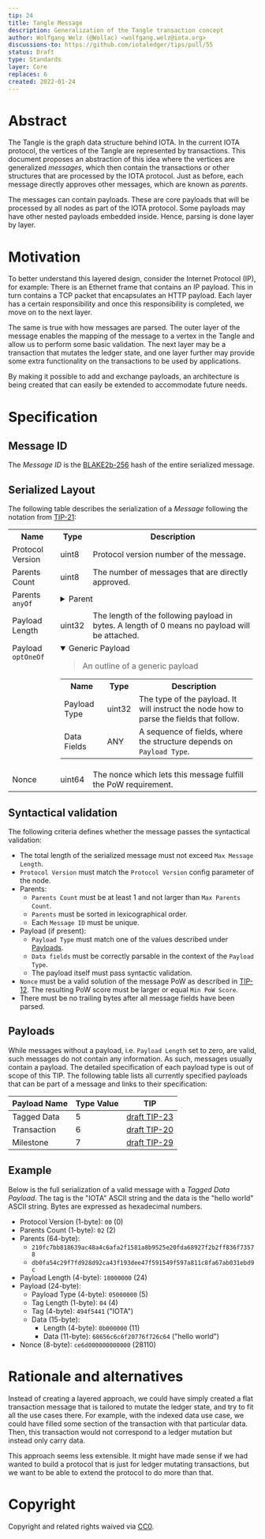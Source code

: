 ```yaml
---
tip: 24
title: Tangle Message
description: Generalization of the Tangle transaction concept
author: Wolfgang Welz (@Wollac) <wolfgang.welz@iota.org>
discussions-to: https://github.com/iotaledger/tips/pull/55
status: Draft
type: Standards
layer: Core
replaces: 6
created: 2022-01-24
---
```


# Abstract

The Tangle is the graph data structure behind IOTA. In the current IOTA protocol, the vertices of the Tangle are represented by transactions. This document proposes an abstraction of this idea where the vertices are generalized *messages*, which then contain the transactions or other structures that are processed by the IOTA protocol. Just as before, each message directly approves other messages, which are known as _parents_.

The messages can contain payloads. These are core payloads that will be processed by all nodes as part of the IOTA protocol. Some payloads may have other nested payloads embedded inside. Hence, parsing is done layer by layer.

# Motivation

To better understand this layered design, consider the Internet Protocol (IP), for example: There is an Ethernet frame that contains an IP payload. This in turn contains a TCP packet that encapsulates an HTTP payload. Each layer has a certain responsibility and once this responsibility is completed, we move on to the next layer.

The same is true with how messages are parsed. The outer layer of the message enables the mapping of the message to a vertex in the Tangle and allow us to perform some basic validation. The next layer may be a transaction that mutates the ledger state, and one layer further may provide some extra functionality on the transactions to be used by applications.

By making it possible to add and exchange payloads, an architecture is being created that can easily be extended to accommodate future needs.

# Specification

## Message ID

The *Message ID* is the [BLAKE2b-256](https://tools.ietf.org/html/rfc7693) hash of the entire serialized message.

## Serialized Layout

The following table describes the serialization of a _Message_ following the notation from [TIP-21](../TIP-0021/tip-0021.md):

<table>
  <tr>
    <th>Name</th>
    <th>Type</th>
    <th>Description</th>
  </tr>
  <tr>
    <td>Protocol Version</td>
    <td>uint8</td>
        <td> Protocol version number of the message.</td>
  </tr>
  <tr>
    <td>Parents Count</td>
    <td>uint8</td>
    <td>The number of messages that are directly approved.</td>
  </tr>
  <tr>
    <td valign="top">Parents <code>anyOf</code></td>
    <td colspan="2">
      <details>
        <summary>Parent</summary>
        <blockquote>
          References another directly approved message.
        </blockquote>
        <table>
          <tr>
            <th>Name</th>
            <th>Type</th>
            <th>Description</th>
          </tr>
          <tr>
            <td>Message ID</td>
            <td>ByteArray[32]</td>
            <td>The Message ID of the parent.</td>
          </tr>
        </table>
      </details>
    </td>
  </tr>
  <tr>
    <td>Payload Length</td>
    <td>uint32</td>
    <td>The length of the following payload in bytes. A length of 0 means no payload will be attached.</td>
  </tr>
  <tr>
    <td valign="top">Payload <code>optOneOf</code></td>
    <td colspan="2">
      <details open="true">
        <summary>Generic Payload</summary>
        <blockquote>
          An outline of a generic payload
        </blockquote>
        <table>
          <tr>
            <th>Name</th>
            <th>Type</th>
            <th>Description</th>
          </tr>
          <tr>
            <td>Payload Type</td>
            <td>uint32</td>
            <td>
              The type of the payload. It will instruct the node how to parse the fields that follow.
            </td>
          </tr>
          <tr>
            <td>Data Fields</td>
            <td>ANY</td>
            <td>A sequence of fields, where the structure depends on <code>Payload Type</code>.</td>
          </tr>
        </table>
      </details>
  <tr>
    <td>Nonce</td>
    <td>uint64</td>
    <td>The nonce which lets this message fulfill the PoW requirement.</td>
  </tr>
</table>

## Syntactical validation

The following criteria defines whether the message passes the syntactical validation:

- The total length of the serialized message must not exceed `Max Message Length`.
- `Protocol Version` must match the `Protocol Version` config parameter of the node.
- Parents:
  - `Parents Count` must be at least 1 and not larger than `Max Parents Count`.
  - `Parents` must be sorted in lexicographical order.
  - Each `Message ID` must be unique.
- Payload (if present):
  - `Payload Type` must match one of the values described under [Payloads](#payloads).
  - `Data fields` must be correctly parsable in the context of the `Payload Type`.
  - The payload itself must pass syntactic validation.
- `Nonce` must be a valid solution of the message PoW as described in [TIP-12](../TIP-0012/tip-0012.md). The resulting PoW score must be larger or equal `Min PoW Score`.
- There must be no trailing bytes after all message fields have been parsed.

## Payloads

While messages without a payload, i.e. `Payload Length` set to zero, are valid, such messages do not contain any information. As such, messages usually contain a payload. The detailed specification of each payload type is out of scope of this TIP. The following table lists all currently specified payloads that can be part of a message and links to their specification:

| Payload Name | Type Value | TIP                                     |
|--------------|------------|-----------------------------------------|
| Tagged Data  | 5          | [draft TIP-23](../TIP-0023/tip-0023.md) |
| Transaction  | 6          | [draft TIP-20](../TIP-0020/tip-0020.md) |
| Milestone    | 7          | [draft TIP-29](../TIP-0029/tip-0029.md) |

## Example

Below is the full serialization of a valid message with a _Tagged Data Payload_. The tag is the "IOTA" ASCII string and the data is the "hello world" ASCII string. Bytes are expressed as hexadecimal numbers.

- Protocol Version (1-byte): `00` (0)
- Parents Count (1-byte): `02` (2)
- Parents (64-byte):
  - `210fc7bb818639ac48a4c6afa2f1581a8b9525e20fda68927f2b2ff836f73578`
  - `db0fa54c29f7fd928d92ca43f193dee47f591549f597a811c8fa67ab031ebd9c`
- Payload Length (4-byte): `18000000` (24)
- Payload (24-byte):
  - Payload Type (4-byte): `05000000` (5)
  - Tag Length (1-byte): `04` (4)
  - Tag (4-byte): `494f5441` ("IOTA")
  - Data (15-byte):
    - Length (4-byte): `0b000000` (11)
    - Data (11-byte): `68656c6c6f20776f726c64` ("hello world")
- Nonce (8-byte): `ce6d000000000000` (28110)

# Rationale and alternatives

Instead of creating a layered approach, we could have simply created a flat transaction message that is tailored to mutate the ledger state, and try to fit all the use cases there. For example, with the indexed data use case, we could have filled some section of the transaction with that particular data. Then, this transaction would not correspond to a ledger mutation but instead only carry data.

This approach seems less extensible. It might have made sense if we had wanted to build a protocol that is just for ledger mutating transactions, but we want to be able to extend the protocol to do more than that.

# Copyright

Copyright and related rights waived via [CC0](https://creativecommons.org/publicdomain/zero/1.0/).
